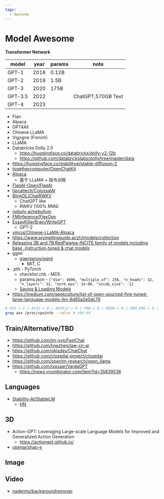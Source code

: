 ```yaml
---
tags:
  - Awesome
---
```


# Model Awesome

**Transformer Network**

| model   | year | params | note               |
| ------- | ---- | ------ | ------------------ |
| GPT-1   | 2018 | 0.12B  |
| GPT-2   | 2019 | 1.5B   |
| GPT-3   | 2020 | 175B   |
| GPT-3.5 | 2022 |        | ChatGPT,570GB Text |
| GPT-4   | 2023 |

- Flan
- Alpaca
- GPT4All
- Chinese LLaMA
- Vigogne (French)
- LLaMA
- Databricks Dolly 2.0
  - https://huggingface.co/databricks/dolly-v2-12b
  - https://github.com/databrickslabs/dolly/tree/master/data
- https://huggingface.co/stabilityai/stable-diffusion-2
- [togethercomputer/OpenChatKit](https://github.com/togethercomputer/OpenChatKit)
- [Alpaca](./alpaca.md)
  - 基于 LLaMA + 指令训练
- [FlagAI-Open/FlagAI](https://github.com/FlagAI-Open/FlagAI)
- [hpcaitech/ColossalAI](https://github.com/hpcaitech/ColossalAI)
- [BlinkDL/ChatRWKV](https://github.com/BlinkDL/ChatRWKV)
  - ChatGPT like
  - RWKV (100% RNN)
- [nebuly-ai/nebullvm](https://github.com/nebuly-ai/nebullvm)
- [FMInference/FlexGen](https://github.com/FMInference/FlexGen)
- [EssayKillerBrain/WriteGPT](https://github.com/EssayKillerBrain/WriteGPT)
  - GPT-2
- [ymcui/Chinese-LLaMA-Alpaca](https://github.com/ymcui/Chinese-LLaMA-Alpaca)
- https://www.promptingguide.ai/zh/models/collection
- [Releasing 3B and 7B RedPajama-INCITE family of models including base, instruction-tuned & chat models](https://www.together.xyz/blog/redpajama-models-v1)
- ggml
  - [ggerganov/ggml](https://github.com/ggerganov/ggml)
    - MIT, C
- .pth - PyTorch
  - checklist.chk - MD5
  - params.json - `{"dim": 4096, "multiple_of": 256, "n_heads": 32, "n_layers": 32, "norm_eps": 1e-06, "vocab_size": -1}`
  - [Saving & Loading Models](https://pytorch.org/tutorials/beginner/saving_loading_models.html)
- https://medium.com/geekculture/list-of-open-sourced-fine-tuned-large-language-models-llm-8d95a2e0dc76

```bash
# AVX = 1 | AVX2 = 0 | AVX512 = 0 | FMA = 0 | NEON = 0 | ARM_FMA = 0 | F16C = 1 | FP16_VA = 0 | WASM_SIMD = 0 | BLAS = 0 | SSE3 = 1 | VSX = 0 |
grep avx /proc/cpuinfo --color # x86_64
```

## Train/Alternative/TBD

- https://github.com/lm-sys/FastChat
- https://github.com/lvwzhen/law-cn-ai
- https://github.com/okisdev/ChatChat
- https://github.com/closedai-project/closedai
- https://github.com/openlm-research/open_llama
- https://github.com/ixaxaar/VardaGPT
  - https://news.ycombinator.com/item?id=35839536

## Languages

- [Stability-AI/StableLM](https://github.com/Stability-AI/StableLM)
  - [HN](https://news.ycombinator.com/item?id=35629127)

## 3D

- Action-GPT: Leveraging Large-scale Language Models for Improved and Generalized Action Generation
  - https://actiongpt.github.io/
- [openai/shap-e](https://github.com/openai/shap-e)

## Image

## Video

- [nadermx/backgroundremover](https://github.com/nadermx/backgroundremover)
